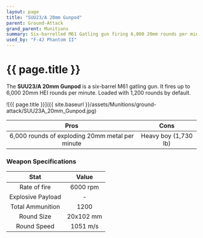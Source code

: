 ```yaml
---
layout: page
title: "SUU23/A 20mm Gunpod"
parent: Ground-Attack
grand_parent: Munitions
summary: Six-barrelled M61 Gatling gun firing 6,000 20mm rounds per minute.
used_by: "F-4J Phantom II"
---
```


# {{ page.title }}

The **SUU23/A 20mm Gunpod** is a six-barrel M61 gatling gun. It fires up to 6,000 20mm HEI rounds per minute. Loaded with 1,200 rounds by default.

![{{ page.title }}]({{ site.baseurl }}/assets/Munitions/ground-attack/SUU23A_20mm_Gunpod.jpg)

| Pros | Cons |
| :---: | :---: |
| 6,000 rounds of exploding 20mm metal per minute | Heavy boy (1,730 lb) |

### Weapon Specifications

| Stat | Value |
|:-----:|:-----:|
| Rate of fire | 6000 rpm |
| Explosive Payload | - |
| Total Ammunition | 1200 |
| Round Size | 20x102 mm  |
| Round Speed | 1051 m/s |
